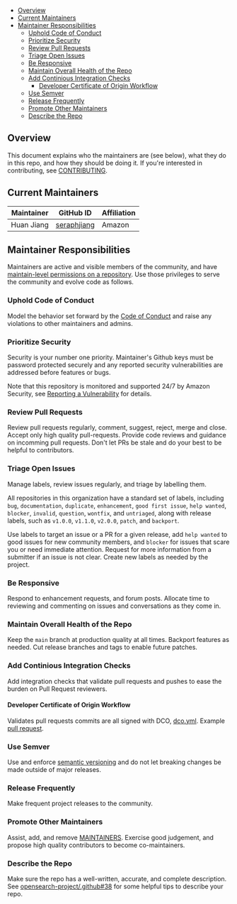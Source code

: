 - [Overview](#overview)
- [Current Maintainers](#current-maintainers)
- [Maintainer Responsibilities](#maintainer-responsibilities)
  - [Uphold Code of Conduct](#uphold-code-of-conduct)
  - [Prioritize Security](#prioritize-security)
  - [Review Pull Requests](#review-pull-requests)
  - [Triage Open Issues](#triage-open-issues)
  - [Be Responsive](#be-responsive)
  - [Maintain Overall Health of the Repo](#maintain-overall-health-of-the-repo)
  - [Add Continious Integration Checks](#add-continious-integration-checks)
    - [Developer Certificate of Origin Workflow](#developer-certificate-of-origin-workflow)
  - [Use Semver](#use-semver)
  - [Release Frequently](#release-frequently)
  - [Promote Other Maintainers](#promote-other-maintainers)
  - [Describe the Repo](#describe-the-repo)
  
## Overview

This document explains who the maintainers are (see below), what they do in this repo, and how they should be doing it. If you're interested in contributing, see [CONTRIBUTING](CONTRIBUTING.md).

## Current Maintainers

| Maintainer               | GitHub ID                               | Affiliation |
| ------------------------ | --------------------------------------- | ----------- |
| Huan Jiang  | [seraphjiang](https://github.com/seraphjiang) | Amazon      |

## Maintainer Responsibilities

Maintainers are active and visible members of the community, and have [maintain-level permissions on a repository](https://docs.github.com/en/organizations/managing-access-to-your-organizations-repositories/repository-permission-levels-for-an-organization). Use those privileges to serve the community and evolve code as follows.

### Uphold Code of Conduct

Model the behavior set forward by the [Code of Conduct](CODE_OF_CONDUCT.md) and raise any violations to other maintainers and admins.

### Prioritize Security

Security is your number one priority. Maintainer's Github keys must be password protected securely and any reported security vulnerabilities are addressed before features or bugs.

Note that this repository is monitored and supported 24/7 by Amazon Security, see [Reporting a Vulnerability](SECURITY.md) for details.

### Review Pull Requests

Review pull requests regularly, comment, suggest, reject, merge and close. Accept only high quality pull-requests. Provide code reviews and guidance on incomming pull requests. Don't let PRs be stale and do your best to be helpful to contributors.

### Triage Open Issues

Manage labels, review issues regularly, and triage by labelling them. 

All repositories in this organization have a standard set of labels, including `bug`, `documentation`, `duplicate`, `enhancement`, `good first issue`, `help wanted`, `blocker`, `invalid`, `question`, `wontfix`, and `untriaged`, along with release labels, such as `v1.0.0`, `v1.1.0`, `v2.0.0`, `patch`, and `backport`.

Use labels to target an issue or a PR for a given release, add `help wanted` to good issues for new community members, and `blocker` for issues that scare you or need immediate attention. Request for more information from a submitter if an issue is not clear. Create new labels as needed by the project.

### Be Responsive

Respond to enhancement requests, and forum posts. Allocate time to reviewing and commenting on issues and conversations as they come in. 

### Maintain Overall Health of the Repo

Keep the `main` branch at production quality at all times. Backport features as needed. Cut release branches and tags to enable future patches. 

### Add Continious Integration Checks

Add integration checks that validate pull requests and pushes to ease the burden on Pull Request reviewers.

#### Developer Certificate of Origin Workflow

Validates pull requests commits are all signed with DCO, [dco.yml](./workflow/dco.yml).  Example [pull request](https://github.com/opensearch-project/opensearch-ci/pull/16).

### Use Semver

Use and enforce [semantic versioning](https://semver.org/) and do not let breaking changes be made outside of major releases.

### Release Frequently

Make frequent project releases to the community.

### Promote Other Maintainers

Assist, add, and remove [MAINTAINERS](MAINTAINERS.md). Exercise good judgement, and propose high quality contributors to become co-maintainers.

### Describe the Repo

Make sure the repo has a well-written, accurate, and complete description. See [opensearch-project/.github#38](https://github.com/opensearch-project/.github/issues/38) for some helpful tips to describe your repo.

